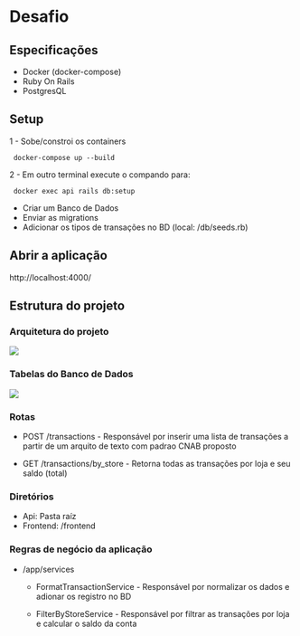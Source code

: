 # Desafio

## Especificações
- Docker (docker-compose)
- Ruby On Rails
- PostgresQL
## Setup

1 - Sobe/constroi os containers

```  docker-compose up --build ```


2 - Em outro terminal execute o compando para:

```  docker exec api rails db:setup ```
- Criar um Banco de Dados 
- Enviar as migrations 
- Adicionar os tipos de transações no BD (local: /db/seeds.rb)

## Abrir a aplicação

http://localhost:4000/

## Estrutura do projeto

### Arquitetura do projeto

![](/docs/arq.jpg)

### Tabelas do Banco de Dados

![](/docs/er.jpg)

### Rotas

- POST /transactions - Responsável por inserir uma lista de transações a partir de um arquito de texto com padrao CNAB proposto

- GET /transactions/by_store - Retorna todas as transações por loja e seu saldo (total)

###  Diretórios

- Api: Pasta raíz
- Frontend: /frontend

### Regras de negócio da aplicação

- /app/services
  * FormatTransactionService - Responsável por normalizar os dados e adionar os registro no BD

  * FilterByStoreService - Responsável por filtrar as transações por loja e calcular o saldo da conta





